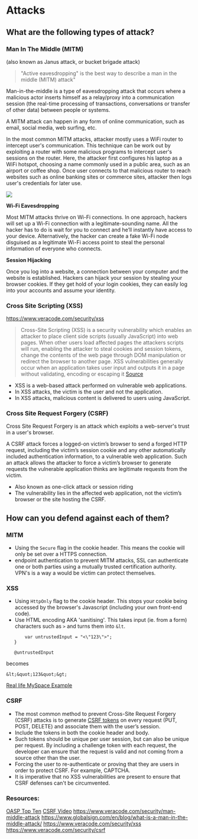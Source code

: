 # Attacks

## What are the following types of attack?
### Man In The Middle (MITM)

(also known as Janus attack, or bucket brigade attack)

> "Active eavesdropping" is the best way to describe a man in the middle (MITM) attack"

Man-in-the-middle is a type of eavesdropping attack that occurs where a malicious actor inserts himself as a relay/proxy into a communication session (the real-time processing of transactions, conversations or transfer of other data) between people or systems.

A MITM attack can happen in any form of online communication, such as email, social media, web surfing, etc. 

In the most common MITM attacks, attacker mostly uses a WiFi router to intercept user's communication. This technique can be work out by exploiting a router with some malicious programs to intercept user's sessions on the router. Here, the attacker first configures his laptop as a WiFi hotspot, choosing a name commonly used in a public area, such as an airport or coffee shop. Once user connects to that malicious router to reach websites such as online banking sites or commerce sites, attacker then logs user's credentials for later use.

![](https://i.imgur.com/3sTV9CF.gif)

**Wi-Fi Eavesdropping**

Most MITM attacks thrive on Wi-Fi connections. In one approach, hackers will set up a Wi-Fi connection with a legitimate-sounding name. All the hacker has to do is wait for you to connect and he’ll instantly have access to your device. Alternatively, the hacker can create a fake Wi-Fi node disguised as a legitimate Wi-Fi access point to steal the personal information of everyone who connects.

**Session Hijacking**

Once you log into a website, a connection between your computer and the website is established. Hackers can hijack your session by stealing your browser cookies. If they get hold of your login cookies, they can easily log into your accounts and assume your identity.


### Cross Site Scripting (XSS)
https://www.veracode.com/security/xss

>Cross-Site Scripting (XSS) is a security vulnerability which enables an attacker to place client side scripts (usually JavaScript) into web pages. When other users load affected pages the attackers scripts will run, enabling the attacker to steal cookies and session tokens, change the contents of the web page through DOM manipulation or redirect the browser to another page. XSS vulnerabilities generally occur when an application takes user input and outputs it in a page without validating, encoding or escaping it [Source](https://docs.microsoft.com/en-us/aspnet/core/security/cross-site-scripting)


- XSS is a web-based attack performed on vulnerable web applications.
- In XSS attacks, the victim is the user and not the application.
- In XSS attacks, malicious content is delivered to users using JavaScript.



### Cross Site Request Forgery (CSRF)
Cross Site Request Forgery is an attack which exploits a web-server's trust in a user's browser.

A CSRF attack forces a logged-on victim’s browser to send a forged HTTP request, including the victim’s session cookie and any other automatically included authentication information, to a vulnerable web application. Such an attack allows the attacker to force a victim’s browser to generate requests the vulnerable application thinks are legitimate requests from the victim.

- Also known as one-click attack or session riding
- The vulnerability lies in the affected web application, not the victim’s browser or the site hosting the CSRF.



## How can you defend against each of them?

### MITM 
- Using the ```Secure``` flag in the cookie header. This means the cookie will only be set over a HTTPS connection. 
- endpoint authentication to prevent MITM attacks, SSL can authenticate one or both parties using a mutually trusted certification authority. VPN's is a way a would be victim can protect themselves.


### XSS 
- Using ```HttpOnly``` flag to the cookie header. This stops your cookie being accessed by the browser's Javascript (including your own front-end code).
- Use HTML encoding AKA 'sanitising'. This takes input (ie. from a form) characters such as ```>``` and turns them into ```&lt```.

```@{
       var untrustedInput = "<\"123\">";
   }

   @untrustedInput
   ```
   becomes
   
   ```&lt;&quot;123&quot;&gt;```
   
  [Real life MySpace Example](https://samy.pl/popular/tech.html)

### CSRF 
- The most common method to prevent Cross-Site Request Forgery (CSRF) attacks is to generate [CSRF tokens](https://www.veracode.com/security/csrf-token) on every request (PUT, POST, DELETE) and associate them with the user’s session.
- Include the tokens in both the cookie header and body.
- Such tokens should be unique per user session, but can also be unique per request. By including a challenge token with each request, the developer can ensure that the request is valid and not coming from a source other than the user.
- Forcing the user to re-authenticate or proving that they are users in order to protect CSRF. For example, CAPTCHA.
-  It is imperative that no XSS vulnerabilities are present to ensure that CSRF defenses can't be circumvented.



### Resources:
[OASP Top Ten](https://www.owasp.org/index.php/Top_10_2017-Top_10)
[CSRF Video](https://www.youtube.com/watch?v=13QPmRuhbhU)
https://www.veracode.com/security/man-middle-attack
https://www.globalsign.com/en/blog/what-is-a-man-in-the-middle-attack/
https://www.veracode.com/security/xss
https://www.veracode.com/security/csrf